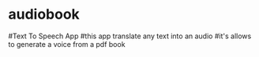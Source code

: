 # audiobook
#Text To Speech App
#this app translate any text into an audio
#it's allows to generate a voice from a pdf book
